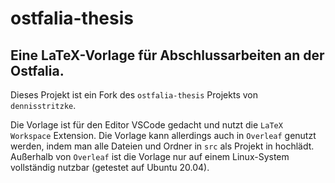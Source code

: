 # ostfalia-thesis

## Eine LaTeX-Vorlage für Abschlussarbeiten an der Ostfalia.

Dieses Projekt ist ein Fork des `ostfalia-thesis` Projekts von `dennisstritzke`.

Die Vorlage ist für den Editor VSCode gedacht und nutzt die `LaTeX Workspace` Extension.
Die Vorlage kann allerdings auch in `Overleaf` genutzt werden, indem man alle Dateien
und Ordner in `src` als Projekt in hochlädt. Außerhalb von `Overleaf` ist die Vorlage
nur auf einem Linux-System vollständig nutzbar (getestet auf Ubuntu 20.04).